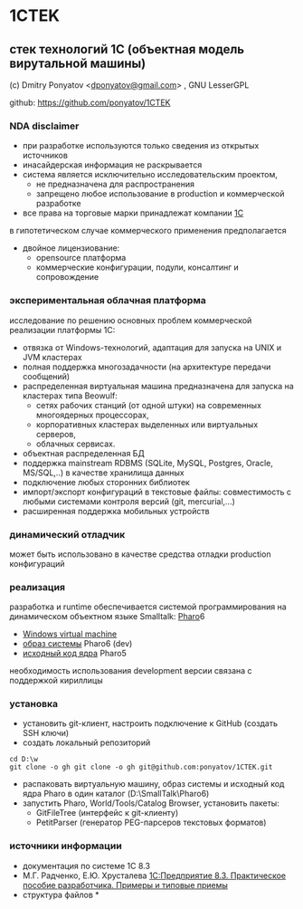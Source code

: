 # 1CTEK
## стек технологий 1С (объектная модель вирутальной машины)

(c) Dmitry Ponyatov <<dponyatov@gmail.com>> , GNU LesserGPL

github: https://github.com/ponyatov/1CTEK

### NDA disclaimer

* при разработке используются только сведения из открытых источников
* инасайдерская информация не раскрывается
* система является исключительно исследовательским проектом, 
  * не предназначена для распространения
  * запрещено любое использование в production и коммерческой разработке
* все права на торговые марки принадлежат компании [1С](https://1c.ru/)

в гипотетическом случае коммерческого применения предполагается
* двойное лицензиование:
  * opensource платформа
  * коммерческие конфигурации, подули, консалтинг и сопровождение

### экспериментальная облачная платформа

исследование по решению основных проблем коммерческой реализации платформы 1С:

* отвязка от Windows-технологий, адаптация для запуска на UNIX и JVM кластерах
* полная поддержка многозадачности (на архитектуре передачи сообщений)
* распределенная виртуальная машина
предназначена для запуска на кластерах типа Beowulf:
  * сетях рабочих станций (от одной штуки) на современных многоядерных процессорах,
  * корпоративных кластерах выделенных или виртуальных серверов,
  * облачных сервисах.
* объектная распределенная БД
* поддержка mainstream RDBMS (SQLite, MySQL, Postgres, Oracle, MS/SQL,..)
в качестве хранилища данных
* подключение любых сторонних библиотек
* импорт/экспорт конфигураций в текстовые файлы:
совместимость с любыми системами контроля версий (git, mercurial,...)
* расширенная поддержка мобильных устройств

### динамический отладчик

может быть использовано в качестве средства отладки production конфигураций

### реализация

разработка и runtime обеспечивается системой программирования на динамическом объектном языке Smalltalk: [Pharo](http://pharo.org/)6 

* [Windows virtual machine](http://files.pharo.org/get-files/50/pharo-win-stable.zip)
* [образ системы](http://files.pharo.org/image/60/latest.zip) Pharo6 (dev)
* [исходный код ядра](http://files.pharo.org/get-files/50/sources.zip) Pharo5

необходимость использования development версии связана с поддержкой кириллицы

### установка

* установить git-клиент, настроить подключение к GitHub (создать SSH ключи)
* создать локальный репозиторий
```
cd D:\w
git clone -o gh git clone -o gh git@github.com:ponyatov/1CTEK.git
```

* распаковать виртуальную машину, образ системы и исходный код ядра Pharo в один каталог (D:\SmallTalk\Pharo6)
* запустить Pharo, World/Tools/Catalog Browser, установить пакеты:
  * GitFileTree (интерфейс к git-клиенту)
  * PetitParser (генератор PEG-парсеров текстовых форматов)

### источники информации

* документация по системе 1С 8.3
* М.Г. Радченко, Е.Ю. Хрусталева [1C:Предприятие 8.3. Практическое пособие разработчика. Примеры и типовые приемы](http://buh.ru/books/detail.php?ID=42714)
* структура файлов
  * 
